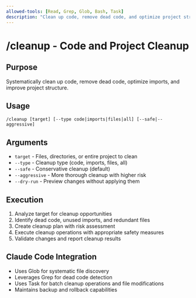 ```yaml
---
allowed-tools: [Read, Grep, Glob, Bash, Task]
description: "Clean up code, remove dead code, and optimize project structure"
---
```


# /cleanup - Code and Project Cleanup

## Purpose
Systematically clean up code, remove dead code, optimize imports, and improve project structure.

## Usage
```
/cleanup [target] [--type code|imports|files|all] [--safe|--aggressive]
```

## Arguments
- `target` - Files, directories, or entire project to clean
- `--type` - Cleanup type (code, imports, files, all)
- `--safe` - Conservative cleanup (default)
- `--aggressive` - More thorough cleanup with higher risk
- `--dry-run` - Preview changes without applying them

## Execution
1. Analyze target for cleanup opportunities
2. Identify dead code, unused imports, and redundant files
3. Create cleanup plan with risk assessment
4. Execute cleanup operations with appropriate safety measures
5. Validate changes and report cleanup results

## Claude Code Integration
- Uses Glob for systematic file discovery
- Leverages Grep for dead code detection
- Uses Task for batch cleanup operations and file modifications
- Maintains backup and rollback capabilities